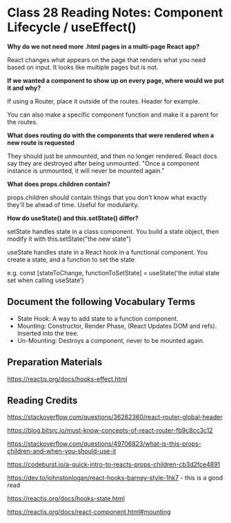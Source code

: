 # Class 28 Reading Notes: Component Lifecycle / useEffect()


**Why do we not need more .html pages in a multi-page React app?**

React changes what appears on the page that renders what you need based on input. It looks like multiple pages but is not.

**If we wanted a component to show up on every page, where would we put it and why?**

If using a Router, place it outside of the routes. Header for example. 

You can also make a specific component function and make it a parent for the routes.

**What does routing do with the components that were rendered when a new route is requested**

They should just be unmounted, and then no longer rendered. React docs say they are destroyed after being unmounted. "Once a component instance is unmounted, it will never be mounted again."

**What does props.children contain?**

props.children should contain things that you don't know what exactly they'll be ahead of time. Useful for modularity.

**How do useState() and this.setState() differ?**

setState handles state in a class component. You build a state object, then modify it with this.setState("the new state")

useState handles state in a React hook in a functional component. You create a state, and a function to set the state 

e.g. const [stateToChange, functionToSetState] = useState('the initial state set when calling useState')

## Document the following Vocabulary Terms

- State Hook: A way to add state to a function component.
- Mounting: Constructor, Render Phase, (React Updates DOM and refs). Inserted into the tree.
- Un-Mounting: Destroys a component, never to be mounted again.

## Preparation Materials

https://reactjs.org/docs/hooks-effect.html

## Reading Credits

https://stackoverflow.com/questions/36262360/react-router-global-header

https://blog.bitsrc.io/must-know-concepts-of-react-router-fb9c8cc3c12

https://stackoverflow.com/questions/49706823/what-is-this-props-children-and-when-you-should-use-it

https://codeburst.io/a-quick-intro-to-reacts-props-children-cb3d2fce4891

https://dev.to/johnstonlogan/react-hooks-barney-style-1hk7 - this is a good read

https://reactjs.org/docs/hooks-state.html

https://reactjs.org/docs/react-component.html#mounting